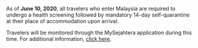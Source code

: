 As of **June 10, 2020**, all travelers who enter Malaysia are required to undergo a health screening followed by mandatory 14-day self-quarantine at their place of accommodation upon arrival.

Travelers will be monitored through the MySejahtera application during this time. For additional information, [click here](https://www.malaysiaairlines.com/content/dam/mas/pdf/Arrival_Process_for_Person_Under_Surveillance(PUI).pdf).
